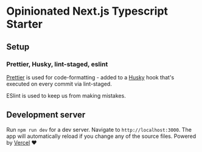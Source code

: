 # Opinionated Next.js Typescript Starter

## Setup

### Prettier, Husky, lint-staged, eslint

[Prettier](https://github.com/prettier/prettier) is used for code-formatting - added to a [Husky](https://github.com/typicode/husky) hook that's executed on every commit via lint-staged.

ESlint is used to keep us from making mistakes.

## Development server

Run `npm run dev` for a dev server. Navigate to `http://localhost:3000`. The app will automatically reload if you change any of the source files. Powered by [Vercel](https://vercel.com) ❤️
